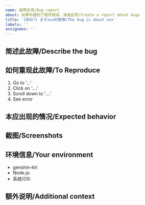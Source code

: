 ```yaml
---
name: 故障反馈/Bug report
about: 如果你遇到了程序错误，请选此项/Create a report about bugs
title: '[BUG?] 关于xxx的故障/The bug is about xxx'
labels: ''
assignees: ''
---
```


## 简述此故障/Describe the bug

<!-- A clear and concise description of what the bug is. Or just write "RT" (read title). -->

## 如何重现此故障/To Reproduce

<!-- Steps to reproduce the behavior: -->

1. Go to '...'
2. Click on '....'
3. Scroll down to '....'
4. See error

## 本应出现的情况/Expected behavior

<!-- A clear and concise description of what you expected to happen. -->

## 截图/Screenshots

<!-- If applicable, add screenshots to help explain your problem. -->

## 环境信息/Your environment

- genshin-kit: <!-- latest/xx.x.x/xx.x.x-beta.x/... -->
- Node.js: <!-- 16.x.x/14.x.x/... -->
- 系统/OS: <!-- Windows/Linux/macOS... -->

## 额外说明/Additional context

<!-- Add any other context about the problem here. -->
